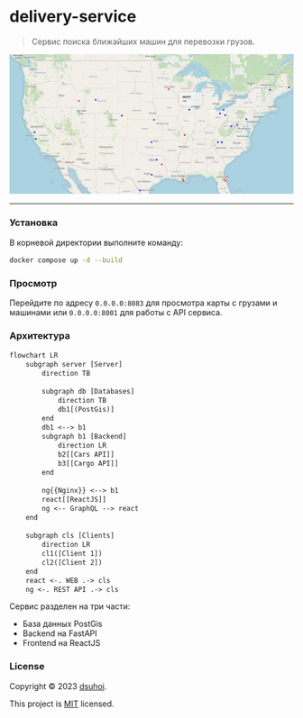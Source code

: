 # delivery-service
>Сервис поиска ближайших машин для перевозки грузов.
<img src="docs/images/main_page.jpg" width=800>

---
### Установка
В корневой директории  выполните команду:
```sh
docker compose up -d --build
```

### Просмотр
Перейдите по адресу `0.0.0.0:8083` для просмотра карты с грузами и машинами или `0.0.0.0:8001` для работы с API сервиса.

### Архитектура
```mermaid
flowchart LR
    subgraph server [Server]
        direction TB

        subgraph db [Databases]
            direction TB
            db1[(PostGis)]
        end
        db1 <--> b1
        subgraph b1 [Backend]
            direction LR
            b2[[Cars API]]
            b3[[Cargo API]]
        end

        ng{{Nginx}} <--> b1
        react[[ReactJS]]
        ng <-- GraphQL --> react
    end

    subgraph cls [Clients]
        direction LR
        cl1([Client 1])
        cl2([Client 2])
    end
    react <-. WEB .-> cls
    ng <-. REST API .-> cls
```
Сервис разделен на три части:
- База данных PostGis
- Backend на FastAPI
- Frontend на ReactJS

### License
Copyright © 2023 [dsuhoi](https://github.com/dsuhoi).

This project is [MIT](https://github.com/dsuhoi/delivery-service/blob/main/LICENSE) licensed.
